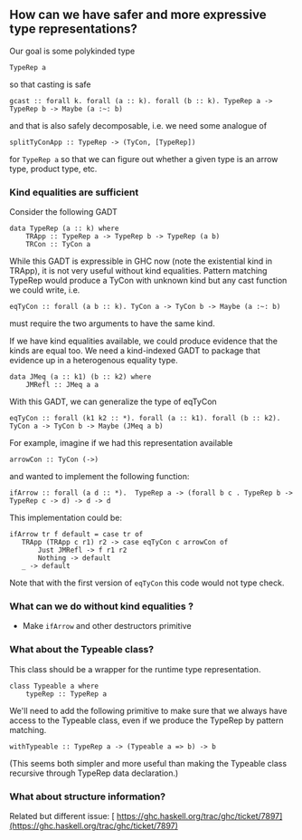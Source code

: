 ## How can we have safer and more expressive type representations?


Our goal is some polykinded type 

```wiki
TypeRep a  
```


so that casting is safe

```wiki
gcast :: forall k. forall (a :: k). forall (b :: k). TypeRep a -> TypeRep b -> Maybe (a :~: b)
```


and that is also safely decomposable, i.e. we need some analogue of 

```wiki
splitTyConApp :: TypeRep -> (TyCon, [TypeRep])
```


for `TypeRep a` so that we can figure out whether a given type is an arrow type, product type, etc.

### Kind equalities are sufficient


Consider the following GADT

```wiki
data TypeRep (a :: k) where
    TRApp :: TypeRep a -> TypeRep b -> TypeRep (a b)
    TRCon :: TyCon a 
```


While this GADT is expressible in GHC now (note the existential kind in TRApp), it is not very useful without kind equalities. 
Pattern matching TypeRep would produce a TyCon with unknown kind but any cast function we could write, i.e. 

```wiki
eqTyCon :: forall (a b :: k). TyCon a -> TyCon b -> Maybe (a :~: b)
```


must require the two arguments to have the same kind. 


If we have kind equalities available, we could produce evidence that the kinds are equal  too. We need a kind-indexed GADT 
to package that evidence up in a heterogenous equality type.

```wiki
data JMeq (a :: k1) (b :: k2) where
    JMRefl :: JMeq a a
```


With this GADT, we can generalize the type of eqTyCon

```wiki
eqTyCon :: forall (k1 k2 :: *). forall (a :: k1). forall (b :: k2). TyCon a -> TyCon b -> Maybe (JMeq a b)
```


For example, imagine if we had this representation available

```wiki
arrowCon :: TyCon (->)
```


and wanted to implement the following function:

```wiki
ifArrow :: forall (a d :: *).  TypeRep a -> (forall b c . TypeRep b -> TypeRep c -> d) -> d -> d
```


This implementation could be:

```wiki
ifArrow tr f default = case tr of 
   TRApp (TRApp c r1) r2 -> case eqTyCon c arrowCon of 
       Just JMRefl -> f r1 r2
       Nothing -> default
   _ -> default 
```


Note that with the first version of `eqTyCon` this code would not type check.

### What can we do without kind equalities ?

- Make `ifArrow` and other destructors primitive

### What about the Typeable class?


This class should be a wrapper for the runtime type representation.

```wiki
class Typeable a where
    typeRep :: TypeRep a
```


We'll need to add the following primitive to make sure that we always 
have access to the Typeable class, even if we produce the TypeRep by pattern matching.  

```wiki
withTypeable :: TypeRep a -> (Typeable a => b) -> b
```


(This seems both simpler and more useful than making the Typeable class recursive through TypeRep data declaration.)

### What about structure information?


Related but different issue: [ https://ghc.haskell.org/trac/ghc/ticket/7897](https://ghc.haskell.org/trac/ghc/ticket/7897)